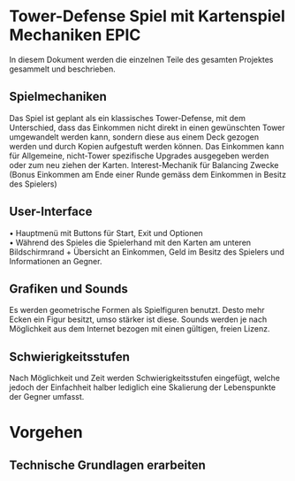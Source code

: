 # Tower-Defense Spiel mit Kartenspiel Mechaniken EPIC

In diesem Dokument werden die einzelnen Teile des gesamten Projektes gesammelt und beschrieben.

## Spielmechaniken
Das Spiel ist geplant als ein klassisches Tower-Defense, mit dem Unterschied, dass das Einkommen nicht direkt in einen gewünschten Tower umgewandelt werden kann, sondern diese aus einem Deck gezogen werden und durch Kopien aufgestuft werden können. Das Einkommen kann für Allgemeine, nicht-Tower spezifische Upgrades ausgegeben werden oder zum neu ziehen der Karten. Interest-Mechanik für Balancing Zwecke (Bonus Einkommen am Ende einer Runde gemäss dem Einkommen in Besitz des Spielers)

## User-Interface
•	Hauptmenü mit Buttons für Start, Exit und Optionen  
•	Während des Spieles die Spielerhand mit den Karten am unteren Bildschirmrand + Übersicht an Einkommen, Geld im Besitz des Spielers und Informationen an Gegner.

## Grafiken und Sounds
Es werden geometrische Formen als Spielfiguren benutzt. Desto mehr Ecken ein Figur besitzt, umso stärker ist diese.
Sounds werden je nach Möglichkeit aus dem Internet bezogen mit einen gültigen, freien Lizenz.

## Schwierigkeitsstufen
Nach Möglichkeit und Zeit werden Schwierigkeitsstufen eingefügt, welche jedoch der Einfachheit halber lediglich eine Skalierung der Lebenspunkte der Gegner umfasst.


# Vorgehen

## Technische Grundlagen erarbeiten

